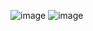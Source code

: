 ![image](https://user-images.githubusercontent.com/72396348/185149488-21ac9246-d289-41e5-82fd-dd816a512722.png)
![image](https://user-images.githubusercontent.com/72396348/185149565-cd4e9373-6caa-40dd-b32c-28c1cf6957e0.png)
